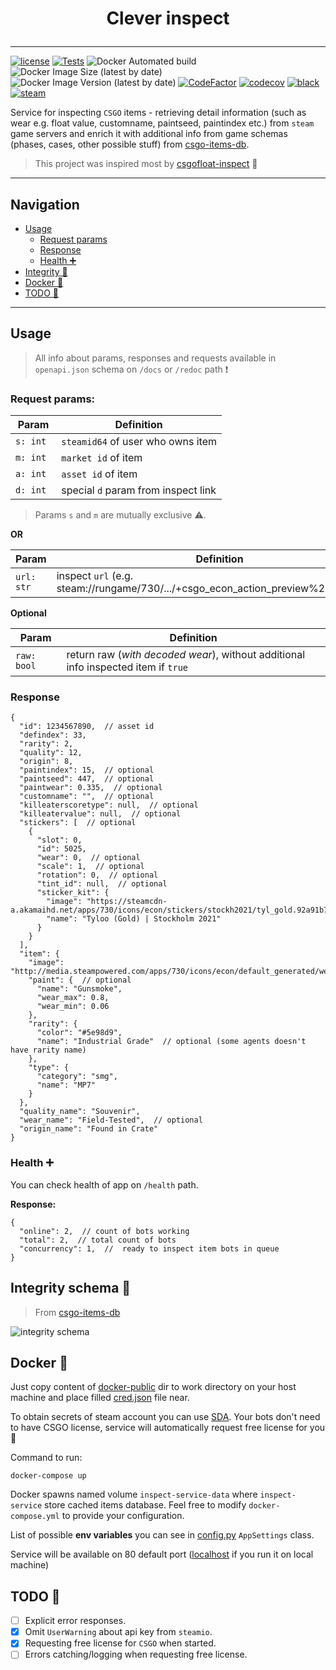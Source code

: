 # <p align="center">Clever inspect</p>

---

[![license](https://img.shields.io/github/license/somespecialone/clever-inspect)](https://github.com/somespecialone/clever-inspect/blob/master/LICENSE)
[![Tests](https://github.com/somespecialone/clever-inspect/actions/workflows/tests.yml/badge.svg)](https://github.com/somespecialone/clever-inspect/actions/workflows/tests.yml)
![Docker Automated build](https://img.shields.io/docker/automated/somespecialone/clever-inspect)
![Docker Image Size (latest by date)](https://img.shields.io/docker/image-size/somespecialone/clever-inspect)
![Docker Image Version (latest by date)](https://img.shields.io/docker/v/somespecialone/clever-inspect)
[![CodeFactor](https://www.codefactor.io/repository/github/somespecialone/clever-inspect/badge)](https://www.codefactor.io/repository/github/somespecialone/clever-inspect)
[![codecov](https://codecov.io/gh/somespecialone/clever-inspect/branch/master/graph/badge.svg?token=H3JL81SL7P)](https://codecov.io/gh/somespecialone/clever-inspect)
[![black](https://img.shields.io/badge/code%20style-black-000000.svg)](https://github.com/psf/black)
[![steam](https://shields.io/badge/steam-1b2838?logo=steam)](https://store.steampowered.com/)

Service for inspecting `CSGO` items - retrieving detail information (such as wear e.g. float value, customname,
paintseed, paintindex etc.) from `steam` game servers and enrich it with additional info from game schemas (phases,
cases, other possible stuff) from [csgo-items-db](https://github.com/somespecialone/csgo-items-db).

> This project was inspired most by [csgofloat-inspect](https://github.com/csgofloat/inspect) 💖

---
## Navigation
 - [Usage](#usage)
   - [Request params](#request-params)
   - [Response](#response)
   - [Health ➕](#health-)
 - [Integrity 🧾](#integrity-schema-)
 - [Docker 🐳](#docker-)
 - [TODO 📑](#todo-)
---

## Usage

> All info about params, responses and requests available in `openapi.json` schema on `/docs` or `/redoc` path ❗

### Request params:

| Param     | Definition                          |
|-----------|-------------------------------------|
| `s: int`  | `steamid64` of user who owns item   |
| `m: int`  | `market id` of item                 |
| `a: int`  | `asset id` of item                  |
| `d: int ` | special `d` param from inspect link |

> Params `s` and `m` are mutually exclusive ⚠.

**OR**

| Param      | Definition                                                                            |
|------------|---------------------------------------------------------------------------------------|
| `url: str` | inspect `url` (e.g. steam://rungame/730/.../+csgo_econ_action_preview%20M...A...D...) |

**Optional**

| Param       | Definition                                                                         |
|-------------|------------------------------------------------------------------------------------|
| `raw: bool` | return raw (_with decoded wear_), without additional info inspected item if `true` |

### Response

```json5
{
  "id": 1234567890,  // asset id
  "defindex": 33, 
  "rarity": 2,
  "quality": 12,
  "origin": 8,
  "paintindex": 15,  // optional
  "paintseed": 447,  // optional
  "paintwear": 0.335,  // optional
  "customname": "",  // optional
  "killeaterscoretype": null,  // optional
  "killeatervalue": null,  // optional
  "stickers": [  // optional
    {
      "slot": 0,
      "id": 5025,
      "wear": 0,  // optional
      "scale": 1,  // optional
      "rotation": 0,  // optional
      "tint_id": null,  // optional
      "sticker_kit": {
        "image": "https://steamcdn-a.akamaihd.net/apps/730/icons/econ/stickers/stockh2021/tyl_gold.92a91b7f13bb0022dd566ef608e5f118da644a8a.png",
        "name": "Tyloo (Gold) | Stockholm 2021"
      }
    }
  ],
  "item": {
    "image": "http://media.steampowered.com/apps/730/icons/econ/default_generated/weapon_mp7_hy_gelpen_light_large.e19dd688c21ae094ffc3649e80ee1c1f0959125a.png",
    "paint": {  // optional
      "name": "Gunsmoke",
      "wear_max": 0.8,
      "wear_min": 0.06
    },
    "rarity": {
      "color": "#5e98d9",
      "name": "Industrial Grade"  // optional (some agents doesn't have rarity name)
    },
    "type": {
      "category": "smg",
      "name": "MP7"
    }
  },
  "quality_name": "Souvenir",
  "wear_name": "Field-Tested",  // optional
  "origin_name": "Found in Crate"
}
```

### Health ➕

You can check health of app on `/health` path.

**Response:**

```json5
{
  "online": 2,  // count of bots working
  "total": 2,  // total count of bots
  "concurrency": 1,  //  ready to inspect item bots in queue
}
```

## Integrity schema 🧾

> From [csgo-items-db](https://github.com/somespecialone/csgo-items-db)


![integrity schema](https://github.com/somespecialone/csgo-items-db/blob/master/integrity.png?raw=true)

## Docker 🐳

Just copy content of [docker-public](docker-public)
dir to work directory on your host machine and place filled [cred.json](cred.example.json) file near.

To obtain secrets of steam account you can use [SDA](https://github.com/Jessecar96/SteamDesktopAuthenticator). Your bots
don't need to have CSGO license, service will automatically request free license for you 💌

Command to run:

```shell
docker-compose up
```

Docker spawns named volume `inspect-service-data` where `inspect-service` store cached items database. Feel free to
modify `docker-compose.yml` to provide your configuration.

List of possible **env variables** you can see in [config.py](app/core/config.py) `AppSettings`
class.

Service will be available on 80 default port ([localhost](http://localhost/) if you run it on local machine)

## TODO 📑

- [ ] Explicit error responses.
- [x] Omit `UserWarning` about api key from `steamio`.
- [x] Requesting free license for `CSGO` when started.
- [ ] Errors catching/logging when requesting free license.
